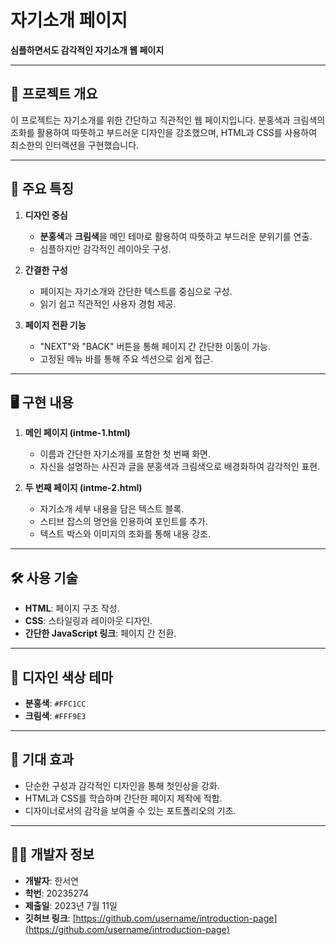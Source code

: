 # 자기소개 페이지  
**심플하면서도 감각적인 자기소개 웹 페이지**

---

## 📖 프로젝트 개요  
이 프로젝트는 자기소개를 위한 간단하고 직관적인 웹 페이지입니다. 분홍색과 크림색의 조화를 활용하여 따뜻하고 부드러운 디자인을 강조했으며, HTML과 CSS를 사용하여 최소한의 인터랙션을 구현했습니다.

---

## 🌟 주요 특징  
1. **디자인 중심**  
   - **분홍색**과 **크림색**을 메인 테마로 활용하여 따뜻하고 부드러운 분위기를 연출.  
   - 심플하지만 감각적인 레이아웃 구성.

2. **간결한 구성**  
   - 페이지는 자기소개와 간단한 텍스트를 중심으로 구성.  
   - 읽기 쉽고 직관적인 사용자 경험 제공.

3. **페이지 전환 기능**  
   - "NEXT"와 "BACK" 버튼을 통해 페이지 간 간단한 이동이 가능.  
   - 고정된 메뉴 바를 통해 주요 섹션으로 쉽게 접근.

---

## 🖥️ 구현 내용  
1. **메인 페이지 (intme-1.html)**  
   - 이름과 간단한 자기소개를 포함한 첫 번째 화면.  
   - 자신을 설명하는 사진과 글을 분홍색과 크림색으로 배경화하여 감각적인 표현.

2. **두 번째 페이지 (intme-2.html)**  
   - 자기소개 세부 내용을 담은 텍스트 블록.  
   - 스티브 잡스의 명언을 인용하여 포인트를 추가.  
   - 텍스트 박스와 이미지의 조화를 통해 내용 강조.

---

## 🛠️ 사용 기술  
- **HTML**: 페이지 구조 작성.  
- **CSS**: 스타일링과 레이아웃 디자인.  
- **간단한 JavaScript 링크**: 페이지 간 전환.

---

## 🎨 디자인 색상 테마  
- **분홍색**: `#FFC1CC`  
- **크림색**: `#FFF9E3`  

---

## 📌 기대 효과  
- 단순한 구성과 감각적인 디자인을 통해 첫인상을 강화.  
- HTML과 CSS를 학습하며 간단한 페이지 제작에 적합.  
- 디자이너로서의 감각을 보여줄 수 있는 포트폴리오의 기초.

---

## 👩‍💻 개발자 정보  
- **개발자**: 한서연  
- **학번**: 20235274  
- **제출일**: 2023년 7월 11일  
- **깃허브 링크**: [https://github.com/username/introduction-page](https://github.com/username/introduction-page)
